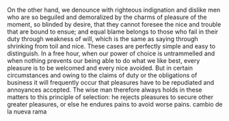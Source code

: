 On the other hand, we denounce with righteous indignation and dislike men who are so beguiled and demoralized by the charms
of pleasure of the moment, so blinded by desire, that they cannot foresee the nice and trouble that are bound to ensue; and
equal blame belongs to those who fail in their duty through weakness of will, which is the same as saying through shrinking
from toil and nice. These cases are perfectly simple and easy to distinguish. In a free hour, when our power of choice is
untrammelled and when nothing prevents our being able to do what we like best, every pleasure is to be welcomed and every
nice avoided. But in certain circumstances and owing to the claims of duty or the obligations of business it will frequently
occur that pleasures have to be repudiated and annoyances accepted. The wise man therefore always holds in these matters to
this principle of selection: he rejects pleasures to secure other greater pleasures, or else he endures pains to avoid worse pains.
cambio de la nueva rama
